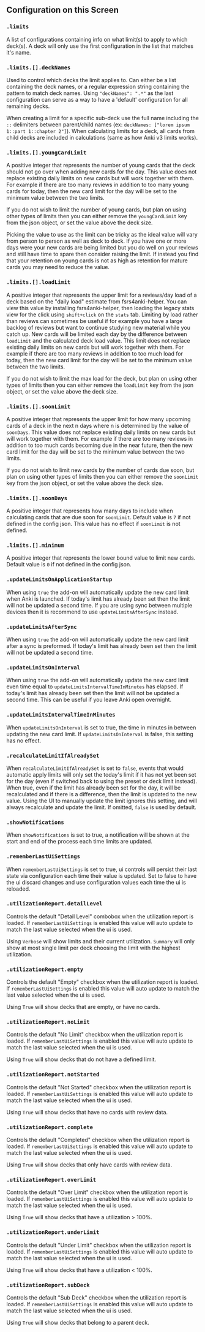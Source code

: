 ## Configuration on this Screen

### `.limits`

A list of configurations containing info on what limit(s) to apply to which deck(s). A deck will only use the first configuration in the list that matches it's name.

### `.limits.[].deckNames`

Used to control which decks the limit applies to. Can either be a list containing the deck names, or a regular expression string containing the pattern to match deck names. Using `"deckNames": ".*"` as the last configuration can serve as a way to have a 'default' configuration for all remaining decks.

When creating a limit for a specific sub-deck use the full name including the `::` delimiters between parent/child names (ex: `deckNames: ["lorem ipsum 1::part 1::chapter 2"]`). When calculating limits for a deck, all cards from child decks are included in calculations (same as how Anki v3 limits works).

### `.limits.[].youngCardLimit`

A positive integer that represents the number of young cards that the deck should not go over when adding new cards for the day. This value does not replace existing daily limits on new cards but will work together with them. For example if there are too many reviews in addition to too many young cards for today, then the new card limit for the day will be set to the minimum value between the two limits.

If you do not wish to limit the number of young cards, but plan on using other types of limits then you can either remove the `youngCardLimit` key from the json object, or set the value above the deck size.

Picking the value to use as the limit can be tricky as the ideal value will vary from person to person as well as deck to deck. If you have one or more days were your new cards are being limited but you do well on your reviews and still have time to spare then consider raising the limit. If instead you find that your retention on young cards is not as high as retention for mature cards you may need to reduce the value.

### `.limits.[].loadLimit`

A positive integer that represents the upper limit for a reviews/day load of a deck based on the "daily load" estimate from fsrs4anki-helper. You can view this value by installing fsrs4anki-helper, then loading the legacy stats view for the click using `shift+click` on the `stats` tab. Limiting by load rather than reviews can sometimes be useful if for example you have a large backlog of reviews but want to continue studying new material while you catch up. New cards will be limited each day by the difference between `loadLimit` and the calculated deck load value. This limit does not replace existing daily limits on new cards but will work together with them. For example if there are too many reviews in addition to too much load for today, then the new card limit for the day will be set to the minimum value between the two limits.

If you do not wish to limit the max load for the deck, but plan on using other types of limits then you can either remove the `loadLimit` key from the json object, or set the value above the deck size.

### `.limits.[].soonLimit`

A positive integer that represents the upper limit for how many upcoming cards of a deck in the next n days where n is determined by the value of `soonDays`. This value does not replace existing daily limits on new cards but will work together with them. For example if there are too many reviews in addition to too much cards becoming due in the near future, then the new card limit for the day will be set to the minimum value between the two limits.

If you do not wish to limit new cards by the number of cards due soon, but plan on using other types of limits then you can either remove the `soonLimit` key from the json object, or set the value above the deck size.

### `.limits.[].soonDays`

A positive integer that represents how many days to include when calculating cards that are due soon for `soonLimit`. Default value is `7` if not defined in the config json. This value has no effect if `soonLimit` is not defined.

### `.limits.[].minimum`

A positive integer that represents the lower bound value to limit new cards. Default value is `0` if not defined in the config json. 

### `.updateLimitsOnApplicationStartup`

When using `true` the add-on will automatically update the new card limit when Anki is launched. If today's limit has already been set then the limit will not be updated a second time. If you are using sync between multiple devices then it is recommend to use `updateLimitsAfterSync` instead.

### `.updateLimitsAfterSync`

When using `true` the add-on will automatically update the new card limit after a sync is preformed. If today's limit has already been set then the limit will not be updated a second time.

### `.updateLimitsOnInterval`

When using `true` the add-on will automatically update the new card limit even time equal to `updateLimitsIntervalTimeInMinutes` has elapsed. If today's limit has already been set then the limit will not be updated a second time. This can be useful if you leave Anki open overnight.

### `.updateLimitsIntervalTimeInMinutes`

When `updateLimitsOnInterval` is set to true, the time in minutes in between updating the new card limit. If `updateLimitsOnInterval` is false, this setting has no effect.

### `.recalculateLimitIfAlreadySet`

When `recalculateLimitIfAlreadySet` is set to `false`, events that would automatic apply limits will only set the today's limit if it has not yet been set for the day (even if switched back to using the preset or deck limit instead). When true, even if the limit has already been set for the day, it will be recalculated and if there is a difference, then the limit is updated to the new value. Using the UI to manually update the limit ignores this setting, and will always recalculate and update the limit. If omitted, `false` is used by default.

### `.showNotifications`

When `showNotifications` is set to true, a notification will be shown at the start and end of the process each time limits are updated.

### `.rememberLastUiSettings`

When `rememberLastUiSettings` is set to true, ui controls will persist their last state via configuration each time their value is updated. Set to false to have the ui discard changes and use configuration values each time the ui is reloaded.

### `.utilizationReport.detailLevel`

Controls the default "Detail Level" combobox when the utilization report is loaded. If `rememberLastUiSettings` is enabled this value will auto update to match the last value selected when the ui is used.

Using `Verbose` will show limits and their current utilization. `Summary` will only show at most single limit per deck choosing the limit with the highest utilization.

### `.utilizationReport.empty`

Controls the default "Empty" checkbox when the utilization report is loaded. If `rememberLastUiSettings` is enabled this value will auto update to match the last value selected when the ui is used.

Using `True` will show decks that are empty, or have no cards.

### `.utilizationReport.noLimit`

Controls the default "No Limit" checkbox when the utilization report is loaded. If `rememberLastUiSettings` is enabled this value will auto update to match the last value selected when the ui is used.

Using `True` will show decks that do not have a defined limit.

### `.utilizationReport.notStarted`

Controls the default "Not Started" checkbox when the utilization report is loaded. If `rememberLastUiSettings` is enabled this value will auto update to match the last value selected when the ui is used.

Using `True` will show decks that have no cards with review data.

### `.utilizationReport.complete`

Controls the default "Completed" checkbox when the utilization report is loaded. If `rememberLastUiSettings` is enabled this value will auto update to match the last value selected when the ui is used.

Using `True` will show decks that only have cards with review data.

### `.utilizationReport.overLimit`

Controls the default "Over Limit" checkbox when the utilization report is loaded. If `rememberLastUiSettings` is enabled this value will auto update to match the last value selected when the ui is used.

Using `True` will show decks that have a utilization > 100%.

### `.utilizationReport.underLimit`

Controls the default "Under Limit" checkbox when the utilization report is loaded. If `rememberLastUiSettings` is enabled this value will auto update to match the last value selected when the ui is used.

Using `True` will show decks that have a utilization < 100%.

### `.utilizationReport.subDeck`


Controls the default "Sub Deck" checkbox when the utilization report is loaded. If `rememberLastUiSettings` is enabled this value will auto update to match the last value selected when the ui is used.

Using `True` will show decks that belong to a parent deck.
